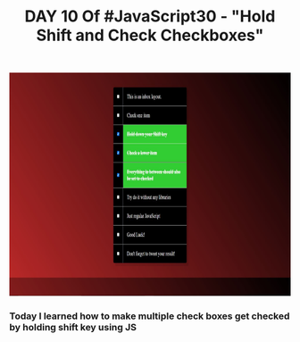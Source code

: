 <h1 align="center">DAY 10 Of #JavaScript30 - "Hold Shift and Check Checkboxes"</h2>
<br>
<p align="center">
  <img src="output.JPG" height="400px" width="800px">
</p>
<h3>Today I learned how to make multiple check boxes get checked by holding shift key using JS</h3>
